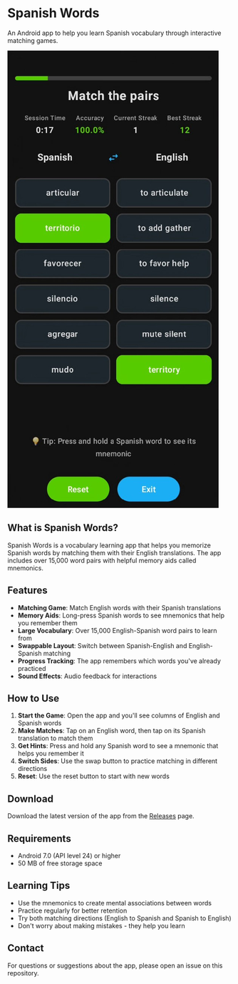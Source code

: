 # Spanish Words

An Android app to help you learn Spanish vocabulary through interactive matching games.

![Spanish Words App](screenshot.jpg)

## What is Spanish Words?

Spanish Words is a vocabulary learning app that helps you memorize Spanish words by matching them with their English translations. The app includes over 15,000 word pairs with helpful memory aids called mnemonics.

## Features

- **Matching Game**: Match English words with their Spanish translations
- **Memory Aids**: Long-press Spanish words to see mnemonics that help you remember them
- **Large Vocabulary**: Over 15,000 English-Spanish word pairs to learn from
- **Swappable Layout**: Switch between Spanish-English and English-Spanish matching
- **Progress Tracking**: The app remembers which words you've already practiced
- **Sound Effects**: Audio feedback for interactions

## How to Use

1. **Start the Game**: Open the app and you'll see columns of English and Spanish words
2. **Make Matches**: Tap on an English word, then tap on its Spanish translation to match them
3. **Get Hints**: Press and hold any Spanish word to see a mnemonic that helps you remember it
4. **Switch Sides**: Use the swap button to practice matching in different directions
5. **Reset**: Use the reset button to start with new words

## Download

Download the latest version of the app from the [Releases](../../releases) page.

## Requirements

- Android 7.0 (API level 24) or higher
- 50 MB of free storage space

## Learning Tips

- Use the mnemonics to create mental associations between words
- Practice regularly for better retention
- Try both matching directions (English to Spanish and Spanish to English)
- Don't worry about making mistakes - they help you learn

## Contact

For questions or suggestions about the app, please open an issue on this repository. 
